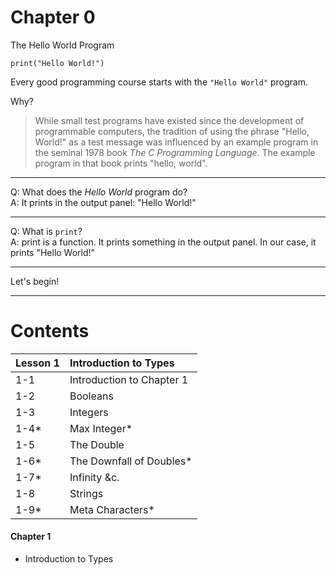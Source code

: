 # Chapter 0
The Hello World Program

```
print("Hello World!")
```

Every good programming course starts with the `"Hello World"` program.

Why?

> While small test programs have existed since the development of programmable computers, the tradition of using the phrase "Hello, World!" as a test message was influenced by an example program in the seminal 1978 book *The C Programming Language*. The example program in that book prints "hello, world".

---

Q: What does the *Hello World* program do?  
A: It prints in the output panel: "Hello World!"

---

Q: What is `print`?  
A: print is a function. It prints something in the output panel. In our case, it prints "Hello World!"

---

Let's begin!

---

# Contents

Lesson 1 | Introduction to Types
:-- | :--
 1-1 | Introduction to Chapter 1
 1-2 | Booleans
 1-3 | Integers
 1-4* | Max Integer*
 1-5 | The Double
 1-6* | The Downfall of Doubles*
 1-7* | Infinity &c.
 1-8 | Strings
 1-9* | Meta Characters*




#### Chapter 1
- Introduction to Types
